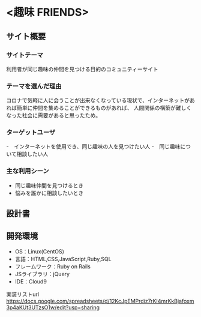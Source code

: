 # <趣味 FRIENDS>

## サイト概要
### サイトテーマ
利用者が同じ趣味の仲間を見つける目的のコミュニティーサイト

### テーマを選んだ理由
コロナで気軽に人に会うことが出来なくなっている現状で、インターネットがあれば簡単に仲間を集めることができるものがあれば、
人間関係の構築が難しくなった社会に需要があると思ったため。

### ターゲットユーザ
-　インターネットを使用でき、同じ趣味の人を見つけたい人
-　同じ趣味について相談したい人

### 主な利用シーン
- 同じ趣味仲間を見つけるとき
- 悩みを誰かに相談したいとき

## 設計書


## 開発環境
- OS：Linux(CentOS)
- 言語：HTML,CSS,JavaScript,Ruby,SQL
- フレームワーク：Ruby on Rails
- JSライブラリ：jQuery
- IDE：Cloud9


実装リストurl
https://docs.google.com/spreadsheets/d/12KcJpEMPrdiz7rKI4mrKkBjafoxm3p4aKUt3UTzsO1w/edit?usp=sharing
